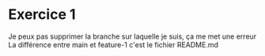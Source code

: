 # Exercice 1
Je peux pas supprimer la branche sur laquelle je suis, ça me met une erreur
La différence entre main et feature-1 c'est le fichier README.md